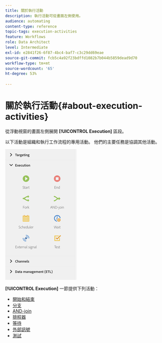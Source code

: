 ```yaml
---
title: 關於執行活動
description: 執行活動可從畫面左側使用。
audience: automating
content-type: reference
topic-tags: execution-activities
feature: Workflows
role: Data Architect
level: Intermediate
exl-id: e2841f26-6f87-4bc4-baf7-c3c29dd69eae
source-git-commit: fcb5c4a92f23bdffd1082b7b044b5859dead9d70
workflow-type: tm+mt
source-wordcount: '65'
ht-degree: 53%

---
```


# 關於執行活動{#about-execution-activities}

從浮動視窗的畫面左側展開 **[!UICONTROL Execution]** 區段。

以下活動是組織和執行工作流程的專用活動。 他們的主要任務是協調其他活動。

![](assets/wkf_execution_activities.png)

**[!UICONTROL Execution]** 一節提供下列活動：

* [開始和結束](../../automating/using/start-and-end.md)
* [分支](../../automating/using/fork.md)
* [AND-join](../../automating/using/and-join.md)
* [排程器](../../automating/using/scheduler.md)
* [等待](../../automating/using/wait.md)
* [外部訊號](../../automating/using/external-signal.md)
* [測試](../../automating/using/test.md)
